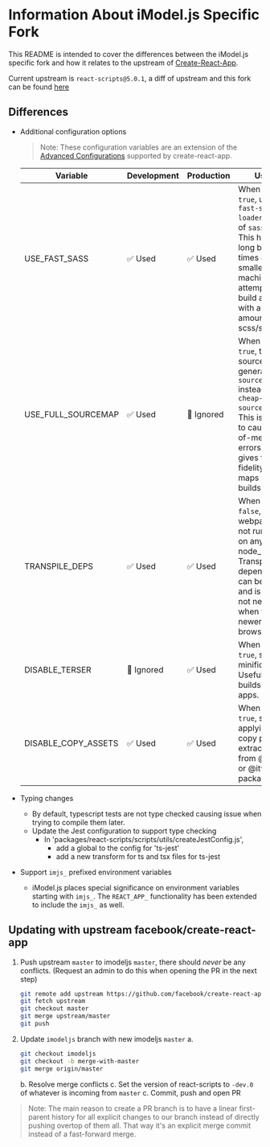 # Information About iModel.js Specific Fork

This README is intended to cover the differences between the iModel.js specific fork and how it relates to the upstream of [Create-React-App](https://github.com/facebook/create-react-app).

Current upstream is `react-scripts@5.0.1`, a diff of upstream and this fork can be found [here](https://github.com/imodeljs/create-react-app/compare/master...imodeljs)

## Differences

- Additional configuration options

  > Note: These configuration variables are an extension of the [Advanced Configurations](https://create-react-app.dev/docs/advanced-configuration) supported by create-react-app.

  | Variable            | Development | Production | Usage                                                                                                                                                                                                |
  | ------------------- | ----------- | ---------- | ---------------------------------------------------------------------------------------------------------------------------------------------------------------------------------------------------- |
  | USE_FAST_SASS       | ✅ Used     | ✅ Used    | When set to `true`, use the `fast-sass-loader` instead of `sass-loader`. This helps with long build times on smaller machines attempting to build an app with a large amount of scss/sass files.     |
  | USE_FULL_SOURCEMAP  | ✅ Used     | 🚫 Ignored | When set to `true`, the sourcemaps generated use `source-map` instead of `cheap-module-source-map`. This is known to cause out-of-memory errors but gives full fidelity source maps in debug builds. |
  | TRANSPILE_DEPS      | ✅ Used     | ✅ Used    | When set to `false`, webpack will not run babel on anything in node_modules. Transpiling dependencies can be costly, and is often not necessary when targeting newer browsers.                       |
  | DISABLE_TERSER      | 🚫 Ignored  | ✅ Used    | When set to `true`, skips all minification. Useful for PR builds and test apps.                                                                                                                      |
  | DISABLE_COPY_ASSETS | ✅ Used     | ✅ Used    | When set to `true`, skips applying the copy plugin to extract assets from @bentley or @itwinjs packages.                                                                                             |

- Typing changes

  - By default, typescript tests are not type checked causing issue when trying to compile them later.
  - Update the Jest configuration to support type checking
    - In 'packages/react-scripts/scripts/utils/createJestConfig.js',
      - add a global to the config for 'ts-jest'
      - add a new transform for ts and tsx files for ts-jest

- Support `imjs_` prefixed environment variables
  - iModel.js places special significance on environment variables starting with `imjs_`. The `REACT_APP_` functionality has been extended to include the `imjs_` as well.

## Updating with upstream facebook/create-react-app

1. Push upstream `master` to imodeljs `master`, there should _never_ be any conflicts. (Request an admin to do this when opening the PR in the next step)
   ```sh
   git remote add upstream https://github.com/facebook/create-react-app.git
   git fetch upstream
   git checkout master
   git merge upstream/master
   git push
   ```
1. Update `imodeljs` branch with new imodeljs `master`
   a.
   ```sh
   git checkout imodeljs
   git checkout -b merge-with-master
   git merge origin/master
   ```
   b. Resolve merge conflicts
   c. Set the version of react-scripts to `-dev.0` of whatever is incoming from `master`
   c. Commit, push and open PR

> Note: The main reason to create a PR branch is to have a linear first-parent history for all explicit changes to our branch instead of directly pushing overtop of them all. That way it's an explicit merge commit instead of a fast-forward merge.
